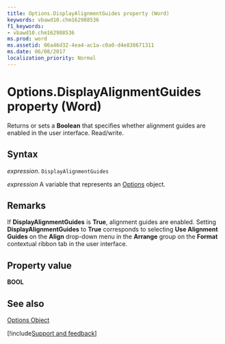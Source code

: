```yaml
---
title: Options.DisplayAlignmentGuides property (Word)
keywords: vbawd10.chm162988536
f1_keywords:
- vbawd10.chm162988536
ms.prod: word
ms.assetid: 06a46d32-4ea4-ac1a-c0a0-d4e838671311
ms.date: 06/08/2017
localization_priority: Normal
---
```



# Options.DisplayAlignmentGuides property (Word)

Returns or sets a  **Boolean** that specifies whether alignment guides are enabled in the user interface. Read/write.


## Syntax

_expression_. `DisplayAlignmentGuides`

_expression_ A variable that represents an [Options](./Word.Options.md) object.


## Remarks

If  **DisplayAlignmentGuides** is **True**, alignment guides are enabled. Setting  **DisplayAlignmentGuides** to **True** corresponds to selecting **Use Alignment Guides** on the **Align** drop-down menu in the **Arrange** group on the **Format** contextual ribbon tab in the user interface.


## Property value

 **BOOL**


## See also


[Options Object](Word.Options.md)

[!include[Support and feedback](~/includes/feedback-boilerplate.md)]